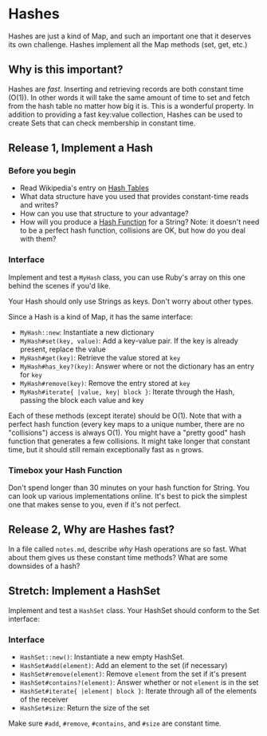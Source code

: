 # Hashes

Hashes are just a kind of Map, and such an important one that it deserves its own challenge. Hashes implement all the Map methods (set, get, etc.)

## Why is this important?

Hashes are _fast_. Inserting and retrieving records are both constant time (O(1)). In other words it will take the same amount of time to set and fetch from the hash table no matter how big it is. This is a wonderful property. In addition to providing a fast key:value collection, Hashes can be used to create Sets that can check membership in constant time.

## Release 1, Implement a Hash

### Before you begin

 * Read Wikipedia's entry on [Hash Tables](http://en.wikipedia.org/wiki/Hash_table)
 * What data structure have you used that provides constant-time reads and writes?
 * How can you use that structure to your advantage?
 * How will you produce a [Hash Function](http://en.wikipedia.org/wiki/Hash_function) for a String? Note: it doesn't need to be a perfect hash function, collisions are OK, but how do you deal with them?

### Interface

Implement and test a `MyHash` class, you can use Ruby's array on this one behind the scenes if you'd like.

Your Hash should only use Strings as keys. Don't worry about other types.

Since a Hash is a kind of Map, it has the same interface:

- `MyHash::new`: Instantiate a new dictionary
- `MyHash#set(key, value)`: Add a key-value pair. If the key is already present, replace the value
- `MyHash#get(key)`: Retrieve the value stored at `key`
- `MyHash#has_key?(key)`: Answer where or not the dictionary has an entry for `key`
- `MyHash#remove(key)`: Remove the entry stored at `key`
- `MyHash#iterate{ |value, key| block }`: Iterate through the Hash, passing the block each value and key

Each of these methods (except iterate) should be O(1). Note that with a perfect hash function (every key maps to a unique number, there are no "collisions") access is always O(1). You might have a "pretty good" hash function that generates a few collisions. It might take longer that constant time, but it should still remain exceptionally fast as `n` grows.

### Timebox your Hash Function

Don't spend longer than 30 minutes on your hash function for String. You can look up various implementations online. It's best to pick the simplest one that makes sense to you, even if it's not perfect.


## Release 2, Why are Hashes fast?

In a file called `notes.md`, describe _why_ Hash operations are so fast. What about them gives us these constant time methods? What are some downsides of a hash?

## Stretch: Implement a HashSet

Implement and test a `HashSet` class. Your HashSet should conform to the Set interface:

### Interface

- `HashSet::new()`: Instantiate a new empty HashSet.
- `HashSet#add(element)`: Add an element to the set (if necessary)
- `HashSet#remove(element)`: Remove `element` from the set if it's present
- `HashSet#contains?(element)`: Answer whether or not `element` is in the set
- `HashSet#iterate{ |element| block }`: Iterate through all of the elements of the receiver
- `HashSet#size`: Return the size of the set

Make sure `#add`, `#remove`, `#contains`, and `#size` are constant time.

